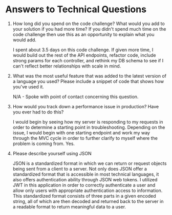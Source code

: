 # Answers to Technical Questions

1) How long did you spend on the code challenge? What would you add to your solution if you had more time? If you didn't spend much time on the code challenge then use this as an opportunity to explain what you would add.

	I spent about 3.5 days on this code challenge. If given more time, I would build out the rest of the API endpoints, refactor code, include strong params for each controller, and rethink my DB schema to see if I can't reflect better relationships with scale in mind. 

2) What was the most useful feature that was added to the latest version of a language you used? Please include a snippet of code that shows how you've used it.

	N/A - Spoke with point of contact concerning this question.

3) How would you track down a performance issue in production? Have you ever had to do this?

	I would begin by seeing how my server is responding to my requests in order to determine a starting point in troubleshooting. Depending on the issue, I would begin with one starting endpoint and work my way through the MVC cycle in order to further clarify to myself where the problem is coming from. Yes.
	
4) Please describe yourself using JSON

	JSON is a standardized format in which we can return or request objects being sent from a client to a server. Not only does JSON offer a standardized format that is accessible in most technical languages, it also offers authentication ability through JSON web tokens. I utilized JWT in this application in order to correctly authenticate a user and allow only users with appropriate authentication access to information. This standardized format consists of three parts in a given encoded string, all of which are then decoded and returned back to the server in a readable format to return meaningful data to a user.